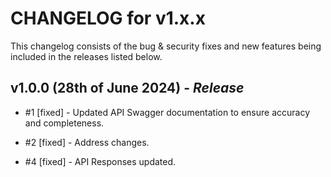 # CHANGELOG for v1.x.x

This changelog consists of the bug & security fixes and new features being included in the releases listed below.

## **v1.0.0 (28th of June 2024)** - *Release*

* #1 [fixed] - Updated API Swagger documentation to ensure accuracy and completeness.

* #2 [fixed] - Address changes.

* #4 [fixed] - API Responses updated.
